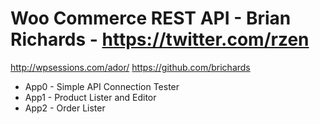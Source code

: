 # Woo Commerce REST API - Brian Richards - https://twitter.com/rzen
http://wpsessions.com/ador/
https://github.com/brichards

* App0 - Simple API Connection Tester
* App1 - Product Lister and Editor
* App2 - Order Lister